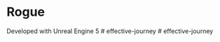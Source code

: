 # Rogue

Developed with Unreal Engine 5
#   e f f e c t i v e - j o u r n e y  
 #   e f f e c t i v e - j o u r n e y  
 
